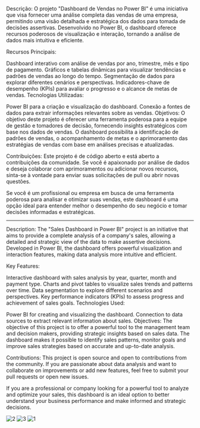 Descrição:
O projeto "Dashboard de Vendas no Power BI" é uma iniciativa que visa fornecer uma análise completa das vendas de uma empresa, permitindo uma visão detalhada e estratégica dos dados para tomada de decisões assertivas. Desenvolvido no Power BI, o dashboard oferece recursos poderosos de visualização e interação, tornando a análise de dados mais intuitiva e eficiente.

Recursos Principais:

Dashboard interativo com análise de vendas por ano, trimestre, mês e tipo de pagamento.
Gráficos e tabelas dinâmicas para visualizar tendências e padrões de vendas ao longo do tempo.
Segmentação de dados para explorar diferentes cenários e perspectivas.
Indicadores-chave de desempenho (KPIs) para avaliar o progresso e o alcance de metas de vendas.
Tecnologias Utilizadas:

Power BI para a criação e visualização do dashboard.
Conexão a fontes de dados para extrair informações relevantes sobre as vendas.
Objetivos:
O objetivo deste projeto é oferecer uma ferramenta poderosa para a equipe de gestão e tomadores de decisão, fornecendo insights estratégicos com base nos dados de vendas. O dashboard possibilita a identificação de padrões de vendas, o acompanhamento de metas e o aprimoramento das estratégias de vendas com base em análises precisas e atualizadas.

Contribuições:
Este projeto é de código aberto e está aberto a contribuições da comunidade. Se você é apaixonado por análise de dados e deseja colaborar com aprimoramentos ou adicionar novos recursos, sinta-se à vontade para enviar suas solicitações de pull ou abrir novas questões.

Se você é um profissional ou empresa em busca de uma ferramenta poderosa para analisar e otimizar suas vendas, este dashboard é uma opção ideal para entender melhor o desempenho do seu negócio e tomar decisões informadas e estratégicas.

---------------------------------------------------------------------------------------------------------------------------------------------------------------------

Description: The "Sales Dashboard in Power BI" project is an initiative that aims to provide a complete analysis of a company's sales, allowing a detailed and strategic view of the data to make assertive decisions. Developed in Power BI, the dashboard offers powerful visualization and interaction features, making data analysis more intuitive and efficient.

Key Features:

Interactive dashboard with sales analysis by year, quarter, month and payment type. Charts and pivot tables to visualize sales trends and patterns over time. Data segmentation to explore different scenarios and perspectives. Key performance indicators (KPIs) to assess progress and achievement of sales goals. Technologies Used:

Power BI for creating and visualizing the dashboard. Connection to data sources to extract relevant information about sales. Objectives: The objective of this project is to offer a powerful tool to the management team and decision makers, providing strategic insights based on sales data. The dashboard makes it possible to identify sales patterns, monitor goals and improve sales strategies based on accurate and up-to-date analysis.

Contributions: This project is open source and open to contributions from the community. If you are passionate about data analysis and want to collaborate on improvements or add new features, feel free to submit your pull requests or open new issues.

If you are a professional or company looking for a powerful tool to analyze and optimize your sales, this dashboard is an ideal option to better understand your business performance and make informed and strategic decisions.

![2](https://github.com/GleisonAmorim/Projetos-PowerBI/assets/54336609/9e5f6ae7-0a53-42aa-800c-33d06eab36fa)
![3](https://github.com/GleisonAmorim/Projetos-PowerBI/assets/54336609/0f392834-d657-4bfc-911e-1c211ed58119)
![1](https://github.com/GleisonAmorim/Projetos-PowerBI/assets/54336609/fb7bd7e0-66f8-4289-9bf9-663d7562bc05)

